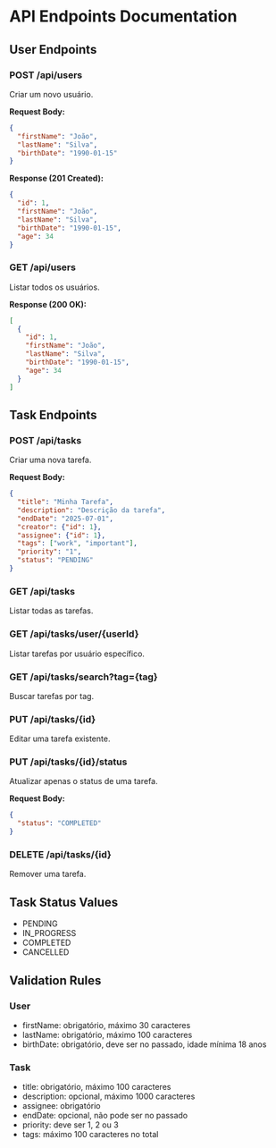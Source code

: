 # API Endpoints Documentation

## User Endpoints

### POST /api/users
Criar um novo usuário.

**Request Body:**
```json
{
  "firstName": "João",
  "lastName": "Silva",
  "birthDate": "1990-01-15"
}
```

**Response (201 Created):**
```json
{
  "id": 1,
  "firstName": "João",
  "lastName": "Silva",
  "birthDate": "1990-01-15",
  "age": 34
}
```

### GET /api/users
Listar todos os usuários.

**Response (200 OK):**
```json
[
  {
    "id": 1,
    "firstName": "João",
    "lastName": "Silva",
    "birthDate": "1990-01-15",
    "age": 34
  }
]
```

## Task Endpoints

### POST /api/tasks
Criar uma nova tarefa.

**Request Body:**
```json
{
  "title": "Minha Tarefa",
  "description": "Descrição da tarefa",
  "endDate": "2025-07-01",
  "creator": {"id": 1},
  "assignee": {"id": 1},
  "tags": ["work", "important"],
  "priority": "1",
  "status": "PENDING"
}
```

### GET /api/tasks
Listar todas as tarefas.

### GET /api/tasks/user/{userId}
Listar tarefas por usuário específico.

### GET /api/tasks/search?tag={tag}
Buscar tarefas por tag.

### PUT /api/tasks/{id}
Editar uma tarefa existente.

### PUT /api/tasks/{id}/status
Atualizar apenas o status de uma tarefa.

**Request Body:**
```json
{
  "status": "COMPLETED"
}
```

### DELETE /api/tasks/{id}
Remover uma tarefa.

## Task Status Values
- PENDING
- IN_PROGRESS
- COMPLETED
- CANCELLED

## Validation Rules

### User
- firstName: obrigatório, máximo 30 caracteres
- lastName: obrigatório, máximo 100 caracteres
- birthDate: obrigatório, deve ser no passado, idade mínima 18 anos

### Task
- title: obrigatório, máximo 100 caracteres
- description: opcional, máximo 1000 caracteres
- assignee: obrigatório
- endDate: opcional, não pode ser no passado
- priority: deve ser 1, 2 ou 3
- tags: máximo 100 caracteres no total
